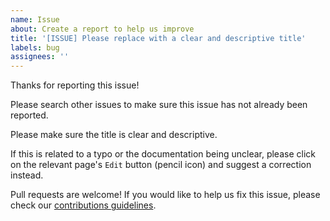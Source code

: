 ```yaml
---
name: Issue
about: Create a report to help us improve
title: '[ISSUE] Please replace with a clear and descriptive title'
labels: bug
assignees: ''
---
```


Thanks for reporting this issue!

Please search other issues to make sure this issue has not already been reported.

Please make sure the title is clear and descriptive.

If this is related to a typo or the documentation being unclear, please click on
the relevant page's `Edit` button (pencil icon) and suggest a correction
instead.

Pull requests are welcome! If you would like to help us fix this issue, please
check our [contributions guidelines](../contributing.md).
